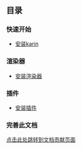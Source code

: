 #

## 目录

### 快速开始

- [安装karin](./start.md)

### 渲染器

- [安装渲染器](./render.md)

### 插件

- [安装插件](../plugins/index.md)

### 完善此文档

[点击此处跳转到文档贡献页面](https://github.com/KarinJS/Karin/tree/docs)

